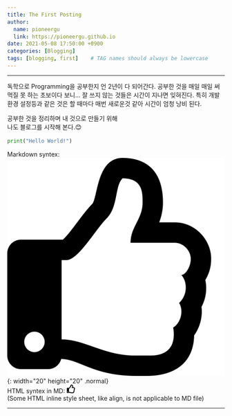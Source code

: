 ```yaml
---
title: The First Posting
author:
  name: pioneergu
  link: https://pioneergu.github.io
date: 2021-05-08 17:50:00 +0900
categories: [Blogging]
tags: [blogging, first]    # TAG names should always be lowercase
---
```


---
독학으로 Programming을 공부한지 언 2년이 다 되어간다. 
공부한 것을 매일 매일 써먹질 못 하는 초보이다 보니...
잘 쓰지 않는 것들은 시간이 지나면 잊혀진다.
특히 개발환경 설정등과 같은 것은 할 때마다 매번 새로운것 같아 시간이 엄청 낭비 된다.
  
공부한 것을 정리하며 내 것으로 만들기 위해  
나도 블로그를 시작해 본다.😊  
```python
print("Hello World!")
```
Markdown syntex: ![thumbs-up-regular](/assets/svg/thumbs-up-regular.svg){: width="20" height="20" .normal}  
HTML syntex in MD: <img src="/assets/svg/thumbs-up-regular.svg" width="20" height="20" style="align-content: start">  
(Some HTML inline style sheet, like align, is not applicable to MD file)

---